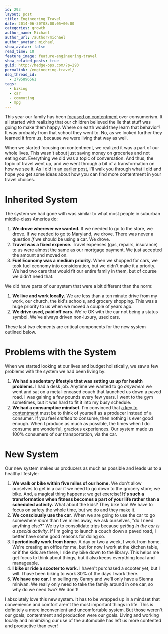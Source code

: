 ```yaml
---
id: 293
layout: post
title: Engineering Travel
date: 2014-06-30T08:00:05+00:00
categories: growth
author_name: Michael
author_url: /author/michael
author_avatar: michael
show_avatar: false
read_time: 10
feature_image: feature-engineering-travel 
show_related_posts: true 
guid: http://hedge-ops.com/?p=293
permalink: /engineering-travel/
dsq_thread_id:
  - 2795896561
tags:
  - biking
  - car
  - commuting
  - mpg
---
```

This year our family has been [focused on contentment](/lowering-expenses-with-contentment/) over consumerism. It all started with realizing that our children believed the lie that stuff was going to make them happy. Where on earth would they learn that behavior? It was probably from that school they went to. No, as we looked further they learned it from us, because we were living that way as well.

When we started focusing on contentment, we realized it was a part of our whole lives. This wasn't about just saving money on groceries and not eating out. Everything we did was a topic of conversation. And thus, the topic of travel went up, and we went through a bit of a transformation on how we see it. As I did in [an earlier post](/engineering-laundry/), I'll walk you through what I did and hope you get some ideas about how you can find more contentment in your travel choices.<!--more-->

# Inherited System

The system we had gone with was similar to what most people in suburban middle-class America do:

  1. **We drove wherever we wanted.** If we needed to go to the store, we drove. If we needed to go to Maryland, we drove. There was never a question _if_ we should be using a car. We drove.
  2. **Travel was a fixed expense.** Travel expenses (gas, repairs, insurance) to us were almost the same as our mortgage payment. We just accepted the amount and moved on.
  3. **Fuel Economy was a medium priority.** When we shopped for cars, we took fuel economy into consideration, but we didn't make it a priority. We had two cars that would fit our entire family in them, but of course we didn't need that.

We did have parts of our system that were a bit different than the norm:

  1. **We live and work locally.** We are less than a ten minute drive from my work, our church, the kid's schools, and grocery shopping. This was a huge priority to us when we moved a couple of years ago.
  2. **We drive used, paid off cars.** We're OK with the car not being a status symbol. We've always driven non-luxury, used cars.

These last two elements are critical components for the new system outlined below.

# Problems with the System

When we started looking at our lives and budget holistically, we saw a few problems with the system we had been living by:

  1. **We had a sedentary lifestyle that was setting us up for health problems.** I had a desk job. Anytime we wanted to go _anywhere_ we went and sat on a metal-encased couch that launched us down a paved road. I was gaining a few pounds every few years. I went to the gym sometimes, but it was hard to fit it into my busy schedule.
  2. **We had a consumptive mindset.** I'm convinced that [a key to contentment](/achievable-contentment/ "Achievable Contentment") must be to think of yourself as a producer instead of a consumer. If you feel _entitled_ to consume, then nothing is ever good enough. When I produce as much as possible, the times when I do consume are wonderful, gracious experiences. Our system made us 100% consumers of our transportation, via the car.

# New System

Our new system makes us producers as much as possible and leads us to a healthy lifestyle:

  1. **We walk or bike within five miles of our home.** We don't allow ourselves to get in a car if we need to go down to the grocery store; we bike. And, a magical thing happens: we get exercise! **It's such a transformation when fitness becomes a part of your life rather than a scheduled activity.** What about the kids? They bike too! We have to focus on safety the whole time, but we do and they make it.
  2. **We consciously use the car**. When we are going to use the car to go somewhere _more_ than five miles away, we ask ourselves, "do I need anything else?" We try to consolidate trips because _getting in the car is a special activity_. If I'm going to launch a couch down a paved road, I better have some good reasons for doing so.
  3. **I periodically work from home.** A day or two a week, I work from home. We're creating an office for me, but for now I work at the kitchen table, or if the kids are there, I ride my bike down to the library. This helps me get focus to think about things, but it also keeps everything local and manageable.
  4. **I bike or ride a scooter to work.** I haven't purchased a scooter yet, but I will. I have been biking to work 80% of the days I work there.
  5. **We have one car.** I'm selling my Camry and we'll only have a Sienna minivan. We really only need to take the family around in one car, so why do we need two? We don't!

I absolutely love this new system. It has to be wrapped up in a mindset that convenience and comfort aren't the most important things in life. This is definitely a more inconvenient and uncomfortable system. But those weren't our goals; contentment and production were our goals. Living and working locally and minimizing our use of the automobile has left us more contented and productive than ever!